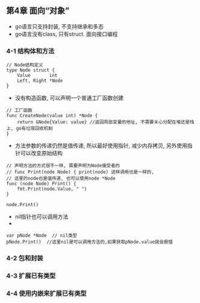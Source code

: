 ## 第4章 面向“对象”
- go语言只支持封装, 不支持继承和多态
- go语言没有class, 只有struct. 面向接口编程
  
### 4-1 结构体和方法

```
// Node结构定义
type Node struct {
	Value       int
	Left, Right *Node
}
```

- 没有构造函数, 可以声明一个普通工厂函数创建
```
// 工厂函数
func CreateNode(value int) *Node {
	return &Node{Value: value} //返回局部变量的地址, 不需要关心分配在堆还是栈上, go有垃圾回收机制
}
```


- 方法参数的传递仍然是值传递, 所以最好使用指针, 减少内存拷贝, 另外使用指针可以改变原始结构
```
// 声明方法的方式很不一样, 需要声明为Node接受者的
// func Print(node Node) { print(node) 这样调用也是一样的, 
// 这里的node也是值传递, 也可以使用node *Node
func (node Node) Print() {
	fmt.Print(node.Value, " ")
}

node.Print()
```

- nil指针也可以调用方法  
- 
```
var pNode *Node  // nil类型
pNode.Print()  //这里nil是可以调用方法的,如果获取pNode.value就会报错
```


### 4-2 包和封装
### 4-3 扩展已有类型
### 4-4 使用内嵌来扩展已有类型